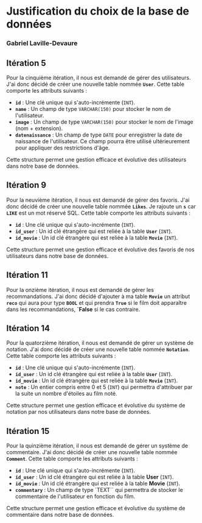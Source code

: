 # Justification du choix de la base de données

### Gabriel Laville-Devaure

## Itération 5

Pour la cinquième itération, il nous est demandé de gérer des utilisateurs. J'ai donc décidé de créer une nouvelle table nommée **`User`**. Cette table comporte les attributs suivants :

- **`id`** : Une clé unique qui s'auto-incrémente (`INT`).
- **`name`** : Un champ de type `VARCHAR(150)` pour stocker le nom de l'utilisateur.
- **`image`** : Un champ de type `VARCHAR(150)` pour stocker le nom de l'image (nom + extension).
- **`datenaissance`** : Un champ de type `DATE` pour enregistrer la date de naissance de l'utilisateur. Ce champ pourra être utilisé ultérieurement pour appliquer des restrictions d'âge.

Cette structure permet une gestion efficace et évolutive des utilisateurs dans notre base de données.

## Itération 9

Pour la neuvième itération, il nous est demandé de gérer des favoris. J'ai donc décidé de créer une nouvelle table nommée **`Likes`**. Je rajoute un **`s`** car **`LIKE`** est un mot réservé SQL. Cette table comporte les attributs suivants :

- **`id`** : Une clé unique qui s'auto-incrémente (`INT`).
- **`id_user`** : Un id clé étrangère qui est reliée à la table **`User`** (`INT`).
- **`id_movie`** : Un id clé étrangère qui est reliée à la table **`Movie`** (`INT`).

Cette structure permet une gestion efficace et évolutive des favoris de nos utilisateurs dans notre base de données.

## Itération 11

Pour la onzième itération, il nous est demandé de gérer les recommandations. J'ai donc décidé d'ajouter à ma table **`Movie`** un attribut **`reco`** qui aura pour type **`BOOL`** et qui prendra **`True`** si le film doit apparaître dans les recommandations, **`False** si le cas contraire.

## Itération 14

Pour la quatorzième itération, il nous est demandé de gérer un système de notation. J'ai donc décidé de créer une nouvelle table nommée **`Notation`**. Cette table comporte les attributs suivants :

- **`id`** : Une clé unique qui s'auto-incrémente (`INT`).
- **`id_user`** : Un id clé étrangère qui est reliée à la table **`User`** (`INT`).
- **`id_movie`** : Un id clé étrangère qui est reliée à la table **`Movie`** (`INT`).
- **`note`** : Un entier compris entre 0 et 5 (`INT`) qui permettra d'attribuer par la suite un nombre d'étoiles au film noté.

Cette structure permet une gestion efficace et évolutive du système de notation par nos utilisateurs dans notre base de données.

## Itération 15

Pour la quinzième itération, il nous est demandé de gérer un système de commentaire. J'ai donc décidé de créer une nouvelle table nommée **`Comment`**. Cette table comporte les attributs suivants :

- **`id`** : Une clé unique qui s'auto-incrémente (`INT`).
- **`id_user`** : Un id clé étrangère qui est reliée à la table **User** (`INT`).
- **`id_movie`** : Un id clé étrangère qui est reliée à la table **Movie** (`INT`).
- **`commentary`** : Un champ de type `TEXT`` qui permettra de stocker le commentaire de l'utilisateur en fonction du film.

Cette structure permet une gestion efficace et évolutive du système de commentaire dans notre base de données.
